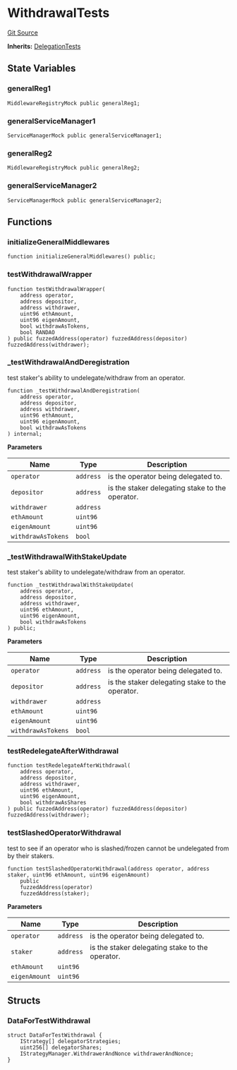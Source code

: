# WithdrawalTests
[Git Source](https://github.com/Sabnock01/eigenlayer-contracts/blob/fa80db0202cf74fb2bae3ffc6aa6db988074a698/src/test/Withdrawals.t.sol)

**Inherits:**
[DelegationTests](/docs/docgen/src/src/test/Delegation.t.sol/contract.DelegationTests.md)


## State Variables
### generalReg1

```solidity
MiddlewareRegistryMock public generalReg1;
```


### generalServiceManager1

```solidity
ServiceManagerMock public generalServiceManager1;
```


### generalReg2

```solidity
MiddlewareRegistryMock public generalReg2;
```


### generalServiceManager2

```solidity
ServiceManagerMock public generalServiceManager2;
```


## Functions
### initializeGeneralMiddlewares


```solidity
function initializeGeneralMiddlewares() public;
```

### testWithdrawalWrapper


```solidity
function testWithdrawalWrapper(
    address operator,
    address depositor,
    address withdrawer,
    uint96 ethAmount,
    uint96 eigenAmount,
    bool withdrawAsTokens,
    bool RANDAO
) public fuzzedAddress(operator) fuzzedAddress(depositor) fuzzedAddress(withdrawer);
```

### _testWithdrawalAndDeregistration

test staker's ability to undelegate/withdraw from an operator.


```solidity
function _testWithdrawalAndDeregistration(
    address operator,
    address depositor,
    address withdrawer,
    uint96 ethAmount,
    uint96 eigenAmount,
    bool withdrawAsTokens
) internal;
```
**Parameters**

|Name|Type|Description|
|----|----|-----------|
|`operator`|`address`|is the operator being delegated to.|
|`depositor`|`address`|is the staker delegating stake to the operator.|
|`withdrawer`|`address`||
|`ethAmount`|`uint96`||
|`eigenAmount`|`uint96`||
|`withdrawAsTokens`|`bool`||


### _testWithdrawalWithStakeUpdate

test staker's ability to undelegate/withdraw from an operator.


```solidity
function _testWithdrawalWithStakeUpdate(
    address operator,
    address depositor,
    address withdrawer,
    uint96 ethAmount,
    uint96 eigenAmount,
    bool withdrawAsTokens
) public;
```
**Parameters**

|Name|Type|Description|
|----|----|-----------|
|`operator`|`address`|is the operator being delegated to.|
|`depositor`|`address`|is the staker delegating stake to the operator.|
|`withdrawer`|`address`||
|`ethAmount`|`uint96`||
|`eigenAmount`|`uint96`||
|`withdrawAsTokens`|`bool`||


### testRedelegateAfterWithdrawal


```solidity
function testRedelegateAfterWithdrawal(
    address operator,
    address depositor,
    address withdrawer,
    uint96 ethAmount,
    uint96 eigenAmount,
    bool withdrawAsShares
) public fuzzedAddress(operator) fuzzedAddress(depositor) fuzzedAddress(withdrawer);
```

### testSlashedOperatorWithdrawal

test to see if an operator who is slashed/frozen
cannot be undelegated from by their stakers.


```solidity
function testSlashedOperatorWithdrawal(address operator, address staker, uint96 ethAmount, uint96 eigenAmount)
    public
    fuzzedAddress(operator)
    fuzzedAddress(staker);
```
**Parameters**

|Name|Type|Description|
|----|----|-----------|
|`operator`|`address`|is the operator being delegated to.|
|`staker`|`address`|is the staker delegating stake to the operator.|
|`ethAmount`|`uint96`||
|`eigenAmount`|`uint96`||


## Structs
### DataForTestWithdrawal

```solidity
struct DataForTestWithdrawal {
    IStrategy[] delegatorStrategies;
    uint256[] delegatorShares;
    IStrategyManager.WithdrawerAndNonce withdrawerAndNonce;
}
```

